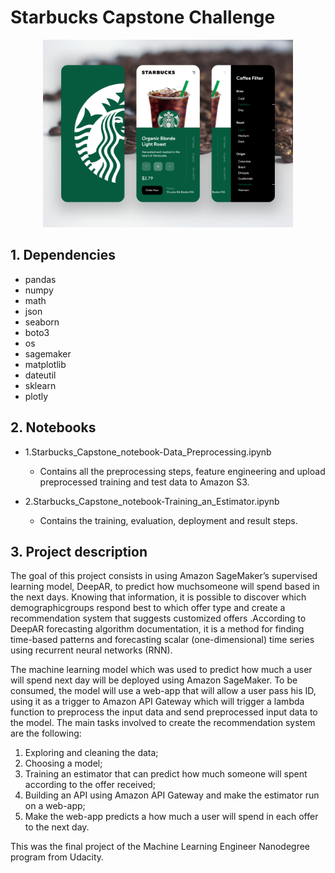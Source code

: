 # Starbucks Capstone Challenge

<p align="center"><img src="Starbucks_Rewards_App.png" width="400" height="300">

## 1. Dependencies

- pandas
- numpy
- math
- json
- seaborn
- boto3
- os
- sagemaker
- matplotlib
- dateutil
- sklearn 
- plotly

## 2. Notebooks

- 1.Starbucks_Capstone_notebook-Data_Preprocessing.ipynb
	- Contains all the preprocessing steps, feature engineering and 
	upload preprocessed training and test data to Amazon S3.

- 2.Starbucks_Capstone_notebook-Training_an_Estimator.ipynb
	- Contains the training, evaluation, deployment and result steps.


## 3. Project description

The goal of this project consists  in  using  Amazon  SageMaker’s  supervised  
learning  model,  DeepAR,  to  predict  how  muchsomeone will spend based in 
the next days.  Knowing that information, it is possible to discover which 
demographicgroups respond best to which offer type and create a recommendation 
system that suggests customized offers .According to DeepAR forecasting 
algorithm documentation, it is a method for finding time-based patterns 
and forecasting scalar (one-dimensional) time series using recurrent neural 
networks (RNN).

The  machine learning model which was used to predict how much a user will 
spend next day will  be  deployed  using  Amazon  SageMaker. To be consumed, 
the model will use a web-app that will allow a user pass his ID, using it as 
a trigger to Amazon API Gateway which will trigger a lambda function to 
preprocess the input data and send preprocessed input data to the model. 
The main tasks involved to create the recommendation system are the following:

1.  Exploring and cleaning the data;
2.  Choosing a model;
3.  Training an estimator that can predict how much someone will spent 
according to the offer received;
4.  Building an API using Amazon API Gateway and make the estimator run on 
a web-app;
5.  Make the web-app predicts a how much a user will spend in each offer to 
the next day.

This was the final project of the Machine Learning Engineer Nanodegree program 
from Udacity.